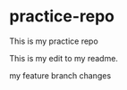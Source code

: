 # practice-repo
This is my practice repo

This is my edit to my readme.  

my feature branch changes
